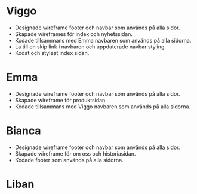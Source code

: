 # Viggo

- Designade wireframe footer och navbar som används på alla sidor.
- Skapade wireframes för index och nyhetssidan.
- Kodade tillsammans med Emma navbaren som används på alla sidorna.
- La till en skip link i navbaren och uppdaterade navbar styling.
- Kodat och styleat index sidan.

# Emma

- Designade wireframe footer och navbar som används på alla sidor.
- Skapade wireframe för produktsidan.
- Kodade tillsammans med Viggo navbaren som används på alla sidorna.

# Bianca

- Designade wireframe footer och navbar som används på alla sidor.
- Skapade wireframe för om oss och historiasidan.
- Kodade footer som används på alla sidorna.

# Liban
